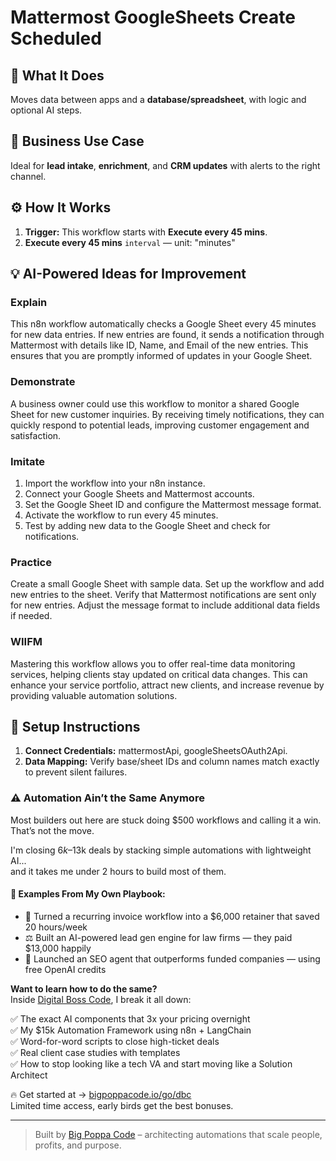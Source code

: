 # Mattermost GoogleSheets Create Scheduled
  ## 🚀 What It Does
  Moves data between apps and a **database/spreadsheet**, with logic and optional AI steps.
  
  ## 💼 Business Use Case
  Ideal for **lead intake**, **enrichment**, and **CRM updates** with alerts to the right channel.
  
  ## ⚙️ How It Works
  1. **Trigger:** This workflow starts with **Execute every 45 mins**.
  2. **Execute every 45 mins** `interval` — unit: "minutes"
  
  ## 💡 AI-Powered Ideas for Improvement
  ### Explain
This n8n workflow automatically checks a Google Sheet every 45 minutes for new data entries. If new entries are found, it sends a notification through Mattermost with details like ID, Name, and Email of the new entries. This ensures that you are promptly informed of updates in your Google Sheet.

### Demonstrate
A business owner could use this workflow to monitor a shared Google Sheet for new customer inquiries. By receiving timely notifications, they can quickly respond to potential leads, improving customer engagement and satisfaction.

### Imitate
1. Import the workflow into your n8n instance.
2. Connect your Google Sheets and Mattermost accounts.
3. Set the Google Sheet ID and configure the Mattermost message format.
4. Activate the workflow to run every 45 minutes.
5. Test by adding new data to the Google Sheet and check for notifications.

### Practice
Create a small Google Sheet with sample data. Set up the workflow and add new entries to the sheet. Verify that Mattermost notifications are sent only for new entries. Adjust the message format to include additional data fields if needed.

### WIIFM
Mastering this workflow allows you to offer real-time data monitoring services, helping clients stay updated on critical data changes. This can enhance your service portfolio, attract new clients, and increase revenue by providing valuable automation solutions.
  
  ## 🔧 Setup Instructions
  1. **Connect Credentials:** mattermostApi, googleSheetsOAuth2Api.
2. **Data Mapping:** Verify base/sheet IDs and column names match exactly to prevent silent failures.
  
### ⚠️ Automation Ain’t the Same Anymore

Most builders out here are stuck doing $500 workflows and calling it a win.  
That’s not the move.  

I'm closing $6k–$13k deals by stacking simple automations with lightweight AI...  
and it takes me under 2 hours to build most of them.

#### 🧠 Examples From My Own Playbook:
- 🔁 Turned a recurring invoice workflow into a $6,000 retainer that saved 20 hours/week  
- ⚖️ Built an AI-powered lead gen engine for law firms — they paid $13,000 happily  
- 🚀 Launched an SEO agent that outperforms funded companies — using free OpenAI credits  

**Want to learn how to do the same?**  
Inside [Digital Boss Code](https://bigpoppacode.io/go/dbc), I break it all down:

✅ The exact AI components that 3x your pricing overnight  
✅ My $15k Automation Framework using n8n + LangChain  
✅ Word-for-word scripts to close high-ticket deals  
✅ Real client case studies with templates  
✅ How to stop looking like a tech VA and start moving like a Solution Architect  

🔥 Get started at → [bigpoppacode.io/go/dbc](https://bigpoppacode.io/go/dbc)  
Limited time access, early birds get the best bonuses.

---
> Built by [Big Poppa Code](https://bigpoppacode.io) – architecting automations that scale people, profits, and purpose.
  